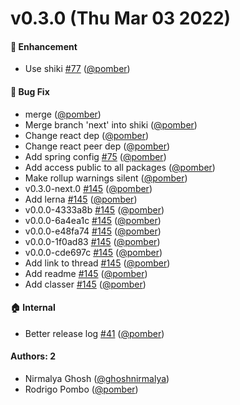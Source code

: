 # v0.3.0 (Thu Mar 03 2022)

#### 🚀 Enhancement

- Use shiki [#77](https://github.com/code-hike/codehike/pull/77) ([@pomber](https://github.com/pomber))

#### 🐛 Bug Fix

- merge ([@pomber](https://github.com/pomber))
- Merge branch 'next' into shiki ([@pomber](https://github.com/pomber))
- Change react dep ([@pomber](https://github.com/pomber))
- Change react peer dep ([@pomber](https://github.com/pomber))
- Add spring config [#75](https://github.com/code-hike/codehike/pull/75) ([@pomber](https://github.com/pomber))
- Add access public to all packages ([@pomber](https://github.com/pomber))
- Make rollup warnings silent ([@pomber](https://github.com/pomber))
- v0.3.0-next.0 [#145](https://github.com/code-hike/codehike/pull/145) ([@pomber](https://github.com/pomber))
- Add lerna [#145](https://github.com/code-hike/codehike/pull/145) ([@pomber](https://github.com/pomber))
- v0.0.0-4333a8b [#145](https://github.com/code-hike/codehike/pull/145) ([@pomber](https://github.com/pomber))
- v0.0.0-6a4ea1c [#145](https://github.com/code-hike/codehike/pull/145) ([@pomber](https://github.com/pomber))
- v0.0.0-e48fa74 [#145](https://github.com/code-hike/codehike/pull/145) ([@pomber](https://github.com/pomber))
- v0.0.0-1f0ad83 [#145](https://github.com/code-hike/codehike/pull/145) ([@pomber](https://github.com/pomber))
- v0.0.0-cde697c [#145](https://github.com/code-hike/codehike/pull/145) ([@pomber](https://github.com/pomber))
- Add link to thread [#145](https://github.com/code-hike/codehike/pull/145) ([@pomber](https://github.com/pomber))
- Add readme [#145](https://github.com/code-hike/codehike/pull/145) ([@pomber](https://github.com/pomber))
- Add classer [#145](https://github.com/code-hike/codehike/pull/145) ([@pomber](https://github.com/pomber))

#### 🏠 Internal

- Better release log [#41](https://github.com/code-hike/codehike/pull/41) ([@pomber](https://github.com/pomber))

#### Authors: 2

- Nirmalya Ghosh ([@ghoshnirmalya](https://github.com/ghoshnirmalya))
- Rodrigo Pombo ([@pomber](https://github.com/pomber))
